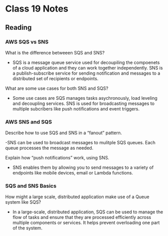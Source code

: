# Class 19 Notes

## Reading

### AWS SQS vs SNS

What is the difference betweeen SQS and SNS?

- SQS is a message queue service used for decoupiling the compoenets of a cloud application and they can work together independently. SNS is a publish-subscribe service for sending notification and messages to a distributed set of recipients or endpoints.

What are some use cases for both SNS and SQS?

- Some use cases are SQS manages tasks asychronously, load leveling and decoupling services. SNS is used for broadcasting messages to multiple subcribers like push notifications and event triggers.

### AWS SNS and SQS

Describe how to use SQS and SNS in a “fanout” pattern.

-SNS can be used to broadcast messages to mulitple SQS queues. Each queue processes the message as needed.

Explain how “push notifications” work, using SNS.

- SNS enables them by allowing you to send messages to a variety of endpoints like mobile devices, email or Lambda functions.

### SQS and SNS Basics

How might a large scale, distributed application make use of a Queue system like SQS?

- In a large-scale, distributed application, SQS can be used to manage the flow of tasks and ensure that they are processed efficiently across multiple components or services. It helps prevent overloading one part of the system.
